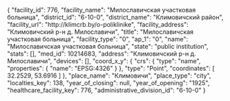 {
    "facility_id": 776,
    "facility_name": "Милославичская участковая больница",
    "district_id": "6-10-0",
    "district_name": "Климовичский район",
    "facility_url": "http:\/\/klimcrb.by\/o-poliklinike",
    "facility_address": "Климовичский р-н д. Милославичи",
    "title": "Милославичская участковая больница",
    "facility_type": "0",
    "ap_1": "0",
    "name": "Милославичская участковая больница",
    "state": "public institution",
    "stats": [],
    "med_id": 10214683,
    "address": "Климовичский р-н д. Милославичи",
    "devices": [],
    "coord_x_y": {
        "crs": {
            "type": "name",
            "properties": {
                "name": "EPSG:4326"
            }
        },
        "type": "Point",
        "coordinates": [
            32.2529,
            53.6916
        ]
    },
    "place_name": "Климовичи",
    "place_type": "city",
    "localties_key": 138,
    "year_of_closing": null,
    "year_of_opening": "1925",
    "healthcare_facility_key": 776,
    "administrative_division_id": "6-10-0"
}